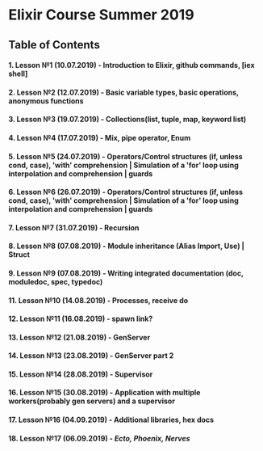 # Elixir Course Summer 2019

## Table of Contents

#### 1.  Lesson №1 (10.07.2019) - Introduction to Elixir, github commands, [iex shell]
#### 2.  Lesson №2 (12.07.2019) - Basic variable types, basic operations, anonymous functions

#### 3.  Lesson №3 (19.07.2019) - Collections(list, tuple, map,  keyword list)
#### 4.  Lesson №4 (17.07.2019) - Mix, pipe operator, Enum


#### 5.  Lesson №5 (24.07.2019) - Operators/Control structures (if, unless cond, case), 'with' comprehension | Simulation of a 'for' loop using interpolation and comprehension | guards

#### 6.  Lesson №6 (26.07.2019) - Operators/Control structures (if, unless cond, case), 'with' comprehension | Simulation of a 'for' loop using interpolation and comprehension | guards

#### 7.  Lesson №7 (31.07.2019) - Recursion
#### 8.  Lesson №8 (07.08.2019) - Module inheritance (Alias Import, Use) | Struct 
#### 9.  Lesson №9 (07.08.2019) - Writing integrated documentation (doc, moduledoc, spec, typedoc) 


#### 11.  Lesson №10 (14.08.2019) - Processes, receive do
#### 12.  Lesson №11 (16.08.2019) - spawn link?

#### 13.  Lesson №12 (21.08.2019) - GenServer
#### 14.  Lesson №13 (23.08.2019) - GenServer part 2

#### 15.  Lesson №14 (28.08.2019) - Supervisor
#### 16.  Lesson №15 (30.08.2019) - Application with multiple workers(probably gen servers) and a supervisor

#### 17.  Lesson №16 (04.09.2019) - Additional libraries, hex docs
#### 18.  Lesson №17 (06.09.2019) - *Ecto, Phoenix, Nerves*
